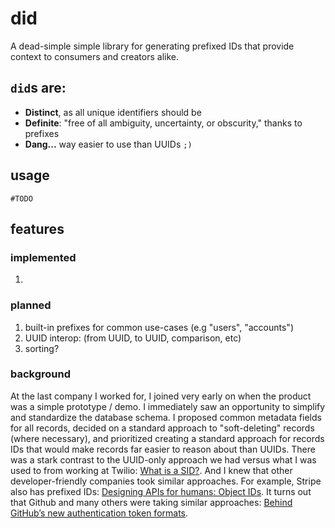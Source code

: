 # did
A dead-simple simple library for generating prefixed IDs that provide context to consumers and creators alike.

## `did`s are:
- **Distinct**, as all unique identifiers should be
- **Definite**: "free of all ambiguity, uncertainty, or obscurity," thanks to prefixes
- **Dang...** way easier to use than UUIDs `;)`

## usage
`#TODO`

## features
### implemented
1.

### planned
1. built-in prefixes for common use-cases (e.g "users", "accounts")
1. UUID interop: (from UUID, to UUID, comparison, etc)
1. sorting?

### background
At the last company I worked for, I joined very early on when the product was a simple prototype / demo. I immediately saw an opportunity to simplify and standardize the database schema. I proposed common metadata fields for all records, decided on a standard approach to "soft-deleting" records (where necessary), and prioritized creating a standard approach for records IDs that would make records far easier to reason about than UUIDs. There was a stark contrast to the UUID-only approach we had versus what I was used to from working at Twilio: [What is a SID?](https://www.twilio.com/docs/glossary/what-is-a-sid). And I knew that other developer-friendly companies took similar approaches. For example, Stripe also has prefixed IDs: [Designing APIs for humans: Object IDs](https://dev.to/stripe/designing-apis-for-humans-object-ids-3o5a). It turns out that Github and many others were taking similar approaches: [Behind GitHub’s new authentication token formats](https://github.blog/2021-04-05-behind-githubs-new-authentication-token-formats/).